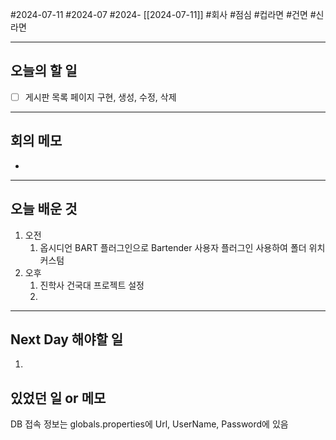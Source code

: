 #2024-07-11 #2024-07 #2024- [[2024-07-11]]
#회사 #점심 #컵라면 #건면 #신라면

---
## 오늘의 할 일
- [ ] 게시판 목록 페이지 구현, 생성, 수정, 삭제
---
## 회의 메모
- 
---
## 오늘 배운 것
1. 오전
    1. 옵시디언 BART 플러그인으로 Bartender 사용자 플러그인 사용하여 폴더 위치 커스텀
2. 오후
    1. 진학사 건국대 프로젝트 설정
    2. 

---
## Next Day 해야할 일
1. 


## 있었던 일 or 메모

DB 접속 정보는
globals.properties에 Url, UserName, Password에 있음